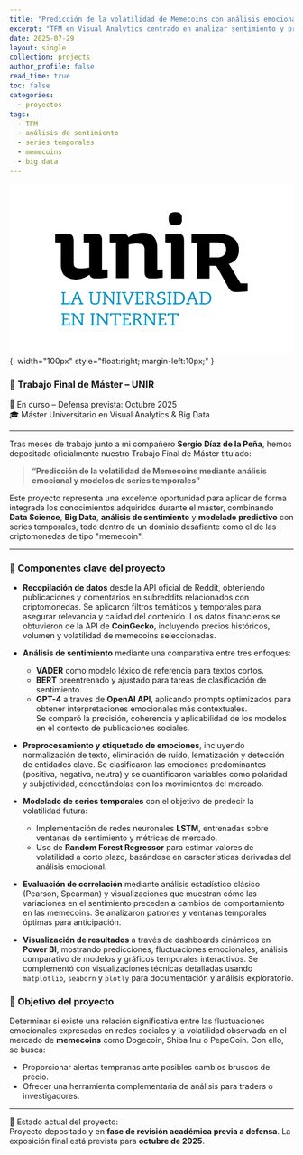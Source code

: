 ```yaml
---
title: "Predicción de la volatilidad de Memecoins con análisis emocional"
excerpt: "TFM en Visual Analytics centrado en analizar sentimiento y predecir la volatilidad de criptomonedas tipo Memecoins usando series temporales."
date: 2025-07-29
layout: single
collection: projects
author_profile: false
read_time: true
toc: false
categories:
  - proyectos
tags:
  - TFM
  - análisis de sentimiento
  - series temporales
  - memecoins
  - big data
---
```


![Logo UNIR](/assets/images/unir-logo.png){: width="100px" style="float:right; margin-left:10px;" }

### 📘 Trabajo Final de Máster – UNIR  
📅 En curso – Defensa prevista: Octubre 2025  
🎓 Máster Universitario en Visual Analytics & Big Data

---

Tras meses de trabajo junto a mi compañero **Sergio Díaz de la Peña**, hemos depositado oficialmente nuestro Trabajo Final de Máster titulado:

> **“Predicción de la volatilidad de Memecoins mediante análisis emocional y modelos de series temporales”**

Este proyecto representa una excelente oportunidad para aplicar de forma integrada los conocimientos adquiridos durante el máster, combinando **Data Science**, **Big Data**, **análisis de sentimiento** y **modelado predictivo** con series temporales, todo dentro de un dominio desafiante como el de las criptomonedas de tipo "memecoin".

---

### 🧠 Componentes clave del proyecto

- **Recopilación de datos** desde la API oficial de Reddit, obteniendo publicaciones y comentarios en subreddits relacionados con criptomonedas. Se aplicaron filtros temáticos y temporales para asegurar relevancia y calidad del contenido. Los datos financieros se obtuvieron de la API de **CoinGecko**, incluyendo precios históricos, volumen y volatilidad de memecoins seleccionadas.
  
- **Análisis de sentimiento** mediante una comparativa entre tres enfoques:  
  - **VADER** como modelo léxico de referencia para textos cortos.  
  - **BERT** preentrenado y ajustado para tareas de clasificación de sentimiento.  
  - **GPT-4** a través de **OpenAI API**, aplicando prompts optimizados para obtener interpretaciones emocionales más contextuales.  
  Se comparó la precisión, coherencia y aplicabilidad de los modelos en el contexto de publicaciones sociales.

- **Preprocesamiento y etiquetado de emociones**, incluyendo normalización de texto, eliminación de ruido, lematización y detección de entidades clave. Se clasificaron las emociones predominantes (positiva, negativa, neutra) y se cuantificaron variables como polaridad y subjetividad, conectándolas con los movimientos del mercado.

- **Modelado de series temporales** con el objetivo de predecir la volatilidad futura:
  - Implementación de redes neuronales **LSTM**, entrenadas sobre ventanas de sentimiento y métricas de mercado.  
  - Uso de **Random Forest Regressor** para estimar valores de volatilidad a corto plazo, basándose en características derivadas del análisis emocional.

- **Evaluación de correlación** mediante análisis estadístico clásico (Pearson, Spearman) y visualizaciones que muestran cómo las variaciones en el sentimiento preceden a cambios de comportamiento en las memecoins. Se analizaron patrones y ventanas temporales óptimas para anticipación.

- **Visualización de resultados** a través de dashboards dinámicos en **Power BI**, mostrando predicciones, fluctuaciones emocionales, análisis comparativo de modelos y gráficos temporales interactivos. Se complementó con visualizaciones técnicas detalladas usando `matplotlib`, `seaborn` y `plotly` para documentación y análisis exploratorio.


### 🎯 Objetivo del proyecto

Determinar si existe una relación significativa entre las fluctuaciones emocionales expresadas en redes sociales y la volatilidad observada en el mercado de **memecoins** como Dogecoin, Shiba Inu o PepeCoin. Con ello, se busca:
- Proporcionar alertas tempranas ante posibles cambios bruscos de precio.
- Ofrecer una herramienta complementaria de análisis para traders o investigadores.

---

📌 Estado actual del proyecto:  
Proyecto depositado y en **fase de revisión académica previa a defensa**. La exposición final está prevista para **octubre de 2025**.
